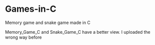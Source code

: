 # Games-in-C

Memory game and snake game made in C

Memory_Game_C and Snake_Game_C have a better view. I uploaded the wrong way before
